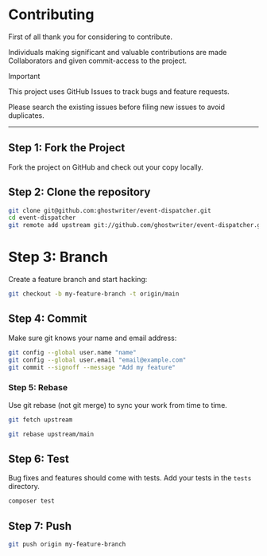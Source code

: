 # Contributing

First of all thank you for considering to contribute.

Individuals making significant and valuable contributions are made Collaborators and given commit-access to the project.

> [!IMPORTANT]
>
> This project uses GitHub Issues to track bugs and feature requests.
>
> Please search the existing issues before filing new issues to avoid duplicates.

---

## Step 1: Fork the Project

Fork the project on GitHub and check out your copy locally.

## Step 2: Clone the repository

```bash
git clone git@github.com:ghostwriter/event-dispatcher.git
cd event-dispatcher
git remote add upstream git://github.com/ghostwriter/event-dispatcher.git
```

# Step 3: Branch

Create a feature branch and start hacking:

```bash
git checkout -b my-feature-branch -t origin/main
```

## Step 4: Commit

Make sure git knows your name and email address:

```bash
git config --global user.name "name"
git config --global user.email "email@example.com"
git commit --signoff --message "Add my feature"
```

### Step 5: Rebase

Use git rebase (not git merge) to sync your work from time to time.

```bash
git fetch upstream

git rebase upstream/main
```

## Step 6: Test

Bug fixes and features should come with tests. Add your tests in the `tests` directory.

```bash
composer test
```

## Step 7: Push

```bash
git push origin my-feature-branch
```
